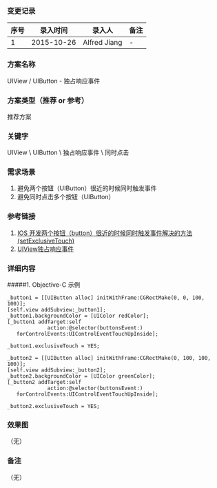 ### 变更记录
| 序号 | 录入时间 | 录入人 | 备注 |
| -- | -- | -- | -- |
| 1 | 2015-10-26 | Alfred Jiang | - |

### 方案名称
UIView / UIButton - 独占响应事件

### 方案类型（推荐 or 参考）
推荐方案

### 关键字
UIView \ UIButton \ 独占响应事件 \ 同时点击

### 需求场景
1. 避免两个按钮（UIButton）很近的时候同时触发事件
2. 避免同时点击多个按钮（UIButton）

### 参考链接
1. [IOS 开发两个按钮（button）很近的时候同时触发事件解决的方法(setExclusiveTouch) ](http://blog.sina.com.cn/s/blog_916e0cff01014l5t.html)
2. [UIView独占响应事件](http://www.bubuko.com/infodetail-158032.html)

### 详细内容

#####1. Objective-C 示例

    _button1 = [[UIButton alloc] initWithFrame:CGRectMake(0, 0, 100, 100)];
    [self.view addSubview:_button1];
    _button1.backgroundColor = [UIColor redColor];
    [_button1 addTarget:self
                 action:@selector(buttonsEvent:)
       forControlEvents:UIControlEventTouchUpInside];

    _button1.exclusiveTouch = YES;

    _button2 = [[UIButton alloc] initWithFrame:CGRectMake(0, 100, 100, 100)];
    [self.view addSubview:_button2];
    _button2.backgroundColor = [UIColor greenColor];
    [_button2 addTarget:self
                 action:@selector(buttonsEvent:)
       forControlEvents:UIControlEventTouchUpInside];

    _button2.exclusiveTouch = YES;

### 效果图
（无）

### 备注
（无）
